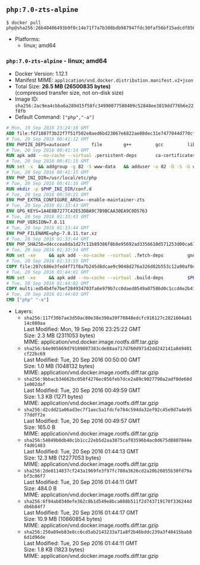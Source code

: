 ## `php:7.0-zts-alpine`

```console
$ docker pull php@sha256:26b40406493b9f0c14e71f7a7b308bdb987947fdc30faf56bf15adcdf85639e4
```

-	Platforms:
	-	linux; amd64

### `php:7.0-zts-alpine` - linux; amd64

-	Docker Version: 1.12.1
-	Manifest MIME: `application/vnd.docker.distribution.manifest.v2+json`
-	Total Size: **26.5 MB (26500835 bytes)**  
	(compressed transfer size, not on-disk size)
-	Image ID: `sha256:2ac9ea4cbba6a289d15f58fc34990077580409c52848ee3819dd776b6e22f8fb`
-	Default Command: `["php","-a"]`

```dockerfile
# Mon, 19 Sep 2016 23:24:18 GMT
ADD file:fd71807f3b22f7f51f502e8aed6bd23067e6822ae08dec31e7477044d770cf48 in / 
# Tue, 20 Sep 2016 00:41:12 GMT
ENV PHPIZE_DEPS=autoconf 		file 		g++ 		gcc 		libc-dev 		make 		pkgconf 		re2c
# Tue, 20 Sep 2016 00:41:14 GMT
RUN apk add --no-cache --virtual .persistent-deps 		ca-certificates 		curl 		tar 		xz
# Tue, 20 Sep 2016 00:41:15 GMT
RUN set -x 	&& addgroup -g 82 -S www-data 	&& adduser -u 82 -D -S -G www-data www-data
# Tue, 20 Sep 2016 00:41:15 GMT
ENV PHP_INI_DIR=/usr/local/etc/php
# Tue, 20 Sep 2016 00:41:16 GMT
RUN mkdir -p $PHP_INI_DIR/conf.d
# Tue, 20 Sep 2016 00:50:21 GMT
ENV PHP_EXTRA_CONFIGURE_ARGS=--enable-maintainer-zts
# Tue, 20 Sep 2016 01:33:43 GMT
ENV GPG_KEYS=1A4E8B7277C42E53DBA9C7B9BCAA30EA9C0D5763
# Tue, 20 Sep 2016 01:33:43 GMT
ENV PHP_VERSION=7.0.11
# Tue, 20 Sep 2016 01:33:44 GMT
ENV PHP_FILENAME=php-7.0.11.tar.xz
# Tue, 20 Sep 2016 01:33:44 GMT
ENV PHP_SHA256=d4cccea8da1d27c11b89386f8b8e95692ad3356610d571253d00ca67d524c735
# Tue, 20 Sep 2016 01:33:54 GMT
RUN set -xe 	&& apk add --no-cache --virtual .fetch-deps 		gnupg 	&& mkdir -p /usr/src 	&& cd /usr/src 	&& curl -fSL "https://secure.php.net/get/$PHP_FILENAME/from/this/mirror" -o php.tar.xz 	&& echo "$PHP_SHA256 *php.tar.xz" | sha256sum -c - 	&& curl -fSL "https://secure.php.net/get/$PHP_FILENAME.asc/from/this/mirror" -o php.tar.xz.asc 	&& export GNUPGHOME="$(mktemp -d)" 	&& for key in $GPG_KEYS; do 		gpg --keyserver ha.pool.sks-keyservers.net --recv-keys "$key"; 	done 	&& gpg --batch --verify php.tar.xz.asc php.tar.xz 	&& rm -r "$GNUPGHOME" 	&& apk del .fetch-deps
# Tue, 20 Sep 2016 01:33:55 GMT
COPY file:207c686e3fed4f71f8a7b245d8dcae9c9048d276a326d82b553c12a90af0c0ca in /usr/local/bin/ 
# Tue, 20 Sep 2016 01:44:01 GMT
RUN set -xe 	&& apk add --no-cache --virtual .build-deps 		$PHPIZE_DEPS 		curl-dev 		libedit-dev 		libxml2-dev 		openssl-dev 		sqlite-dev 		&& docker-php-source extract 	&& cd /usr/src/php 	&& ./configure 		--with-config-file-path="$PHP_INI_DIR" 		--with-config-file-scan-dir="$PHP_INI_DIR/conf.d" 				--disable-cgi 				--enable-ftp 		--enable-mbstring 		--enable-mysqlnd 				--with-curl 		--with-libedit 		--with-openssl 		--with-zlib 				$PHP_EXTRA_CONFIGURE_ARGS 	&& make -j"$(getconf _NPROCESSORS_ONLN)" 	&& make install 	&& { find /usr/local/bin /usr/local/sbin -type f -perm +0111 -exec strip --strip-all '{}' + || true; } 	&& make clean 	&& docker-php-source delete 		&& runDeps="$( 		scanelf --needed --nobanner --recursive /usr/local 			| awk '{ gsub(/,/, "\nso:", $2); print "so:" $2 }' 			| sort -u 			| xargs -r apk info --installed 			| sort -u 	)" 	&& apk add --no-cache --virtual .php-rundeps $runDeps 		&& apk del .build-deps
# Tue, 20 Sep 2016 01:44:02 GMT
COPY multi:ed54b4fe7bef284934703fa6e979b7cc0daed0549a07586d0c1ccd4e2b41884a in /usr/local/bin/ 
# Tue, 20 Sep 2016 01:44:03 GMT
CMD ["php" "-a"]
```

-	Layers:
	-	`sha256:117f30b7ae3d50ac80e38e390a39f70848edcfc916127c2821604a8114c080aa`  
		Last Modified: Mon, 19 Sep 2016 23:25:22 GMT  
		Size: 2.3 MB (2311053 bytes)  
		MIME: application/vnd.docker.image.rootfs.diff.tar.gzip
	-	`sha256:64e905669d79189807383cde88aa717d760d971d2dd242141a849401cf22bc69`  
		Last Modified: Tue, 20 Sep 2016 00:50:00 GMT  
		Size: 1.0 MB (1048132 bytes)  
		MIME: application/vnd.docker.image.rootfs.diff.tar.gzip
	-	`sha256:9bbacb34662bc058f4276ec056feb7dce2a89c9027790a2adf0de68d1e002daf`  
		Last Modified: Tue, 20 Sep 2016 00:49:59 GMT  
		Size: 1.3 KB (1271 bytes)  
		MIME: application/vnd.docker.image.rootfs.diff.tar.gzip
	-	`sha256:d2cdd21a06ad3ec7f1aec5a1fdcfe784c594da32ef92c45e9d7a4e9577ddff2e`  
		Last Modified: Tue, 20 Sep 2016 00:49:57 GMT  
		Size: 165.0 B  
		MIME: application/vnd.docker.image.rootfs.diff.tar.gzip
	-	`sha256:54849b0db40c1b1cc22eb5d2aa3075caf03596b4ac0d675d8807044ef4d01483`  
		Last Modified: Tue, 20 Sep 2016 01:44:13 GMT  
		Size: 12.3 MB (12277053 bytes)  
		MIME: application/vnd.docker.image.rootfs.diff.tar.gzip
	-	`sha256:2de8114837cf243a1969fe3f97fc780a3626cd2a20b26855b30fd79abf3c06f7`  
		Last Modified: Tue, 20 Sep 2016 01:44:11 GMT  
		Size: 484.0 B  
		MIME: application/vnd.docker.image.rootfs.diff.tar.gzip
	-	`sha256:6f94ab0340efe362c8b1d549e8bca088b511f2d743719170f336244ddb6b84f7`  
		Last Modified: Tue, 20 Sep 2016 01:44:17 GMT  
		Size: 10.9 MB (10860854 bytes)  
		MIME: application/vnd.docker.image.rootfs.diff.tar.gzip
	-	`sha256:250a89eb83e8cc6cd5ab2143233a71a8f2b46bddc239a3f48415bab86d1d96de`  
		Last Modified: Tue, 20 Sep 2016 01:44:11 GMT  
		Size: 1.8 KB (1823 bytes)  
		MIME: application/vnd.docker.image.rootfs.diff.tar.gzip
